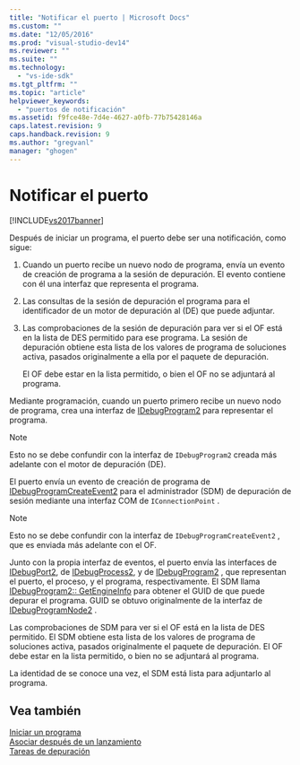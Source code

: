 ```yaml
---
title: "Notificar el puerto | Microsoft Docs"
ms.custom: ""
ms.date: "12/05/2016"
ms.prod: "visual-studio-dev14"
ms.reviewer: ""
ms.suite: ""
ms.technology: 
  - "vs-ide-sdk"
ms.tgt_pltfrm: ""
ms.topic: "article"
helpviewer_keywords: 
  - "puertos de notificación"
ms.assetid: f9fce48e-7d4e-4627-a0fb-77b75428146a
caps.latest.revision: 9
caps.handback.revision: 9
ms.author: "gregvanl"
manager: "ghogen"
---
```

# Notificar el puerto
[!INCLUDE[vs2017banner](../../code-quality/includes/vs2017banner.md)]

Después de iniciar un programa, el puerto debe ser una notificación, como sigue:  
  
1.  Cuando un puerto recibe un nuevo nodo de programa, envía un evento de creación de programa a la sesión de depuración.  El evento contiene con él una interfaz que representa el programa.  
  
2.  Las consultas de la sesión de depuración el programa para el identificador de un motor de depuración al \(DE\) que puede adjuntar.  
  
3.  Las comprobaciones de la sesión de depuración para ver si el OF está en la lista de DES permitido para ese programa.  La sesión de depuración obtiene esta lista de los valores de programa de soluciones activa, pasados originalmente a ella por el paquete de depuración.  
  
     El OF debe estar en la lista permitido, o bien el OF no se adjuntará al programa.  
  
 Mediante programación, cuando un puerto primero recibe un nuevo nodo de programa, crea una interfaz de [IDebugProgram2](../../extensibility/debugger/reference/idebugprogram2.md) para representar el programa.  
  
> [!NOTE]
>  Esto no se debe confundir con la interfaz de `IDebugProgram2` creada más adelante con el motor de depuración \(DE\).  
  
 El puerto envía un evento de creación de programa de [IDebugProgramCreateEvent2](../../extensibility/debugger/reference/idebugprogramcreateevent2.md) para el administrador \(SDM\) de depuración de sesión mediante una interfaz COM de `IConnectionPoint` .  
  
> [!NOTE]
>  Esto no se debe confundir con la interfaz de `IDebugProgramCreateEvent2` , que es enviada más adelante con el OF.  
  
 Junto con la propia interfaz de eventos, el puerto envía las interfaces de [IDebugPort2](../../extensibility/debugger/reference/idebugport2.md), de [IDebugProcess2](../../extensibility/debugger/reference/idebugprocess2.md), y de [IDebugProgram2](../../extensibility/debugger/reference/idebugprogram2.md) , que representan el puerto, el proceso, y el programa, respectivamente.  El SDM llama [IDebugProgram2:: GetEngineInfo](../../extensibility/debugger/reference/idebugprogram2-getengineinfo.md) para obtener el GUID de que puede depurar el programa.  GUID se obtuvo originalmente de la interfaz de [IDebugProgramNode2](../../extensibility/debugger/reference/idebugprogramnode2.md) .  
  
 Las comprobaciones de SDM para ver si el OF está en la lista de DES permitido.  El SDM obtiene esta lista de los valores de programa de soluciones activa, pasados originalmente el paquete de depuración.  El OF debe estar en la lista permitido, o bien no se adjuntará al programa.  
  
 La identidad de se conoce una vez, el SDM está lista para adjuntarlo al programa.  
  
## Vea también  
 [Iniciar un programa](../../extensibility/debugger/launching-a-program.md)   
 [Asociar después de un lanzamiento](../../extensibility/debugger/attaching-after-a-launch.md)   
 [Tareas de depuración](../../extensibility/debugger/debugging-tasks.md)